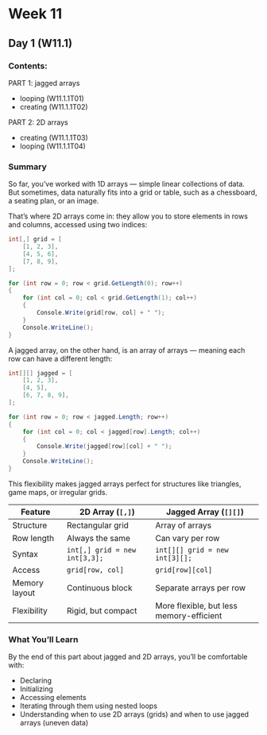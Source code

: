 # Week 11

## Day 1 (W11.1)

### Contents:

PART 1: jagged arrays
* looping (W11.1.1T01)
* creating (W11.1.1T02)

PART 2: 2D arrays
* creating (W11.1.1T03)
* looping (W11.1.1T04)

### Summary
So far, you’ve worked with 1D arrays — simple linear collections of data.\
But sometimes, data naturally fits into a grid or table, such as a chessboard, a seating plan, or an image.

That’s where 2D arrays come in: they allow you to store elements in rows and columns, accessed using two indices:
```csharp
int[,] grid = [
    [1, 2, 3],
    [4, 5, 6],
    [7, 8, 9],
];

for (int row = 0; row < grid.GetLength(0); row++)
{
    for (int col = 0; col < grid.GetLength(1); col++)
    {
        Console.Write(grid[row, col] + " ");
    }
    Console.WriteLine();
}
```

A jagged array, on the other hand, is an array of arrays — meaning each row can have a different length:
```csharp
int[][] jagged = [
    [1, 2, 3],
    [4, 5],
    [6, 7, 8, 9],
];

for (int row = 0; row < jagged.Length; row++)
{
    for (int col = 0; col < jagged[row].Length; col++)
    {
        Console.Write(jagged[row][col] + " ");
    }
    Console.WriteLine();
}
```

This flexibility makes jagged arrays perfect for structures like triangles, game maps, or irregular grids.


| Feature | **2D Array (`[,]`)** | **Jagged Array (`[][]`)** |
|----------|-----------------------|---------------------------|
| Structure | Rectangular grid | Array of arrays |
| Row length | Always the same | Can vary per row |
| Syntax | `int[,] grid = new int[3,3];` | `int[][] grid = new int[3][];` |
| Access | `grid[row, col]` | `grid[row][col]` |
| Memory layout | Continuous block | Separate arrays per row |
| Flexibility | Rigid, but compact | More flexible, but less memory-efficient |


### What You’ll Learn
By the end of this part about jagged and 2D arrays, you’ll be comfortable with:
- Declaring
- Initializing
- Accessing elements
- Iterating through them using nested loops
- Understanding when to use 2D arrays (grids) and when to use jagged arrays (uneven data)